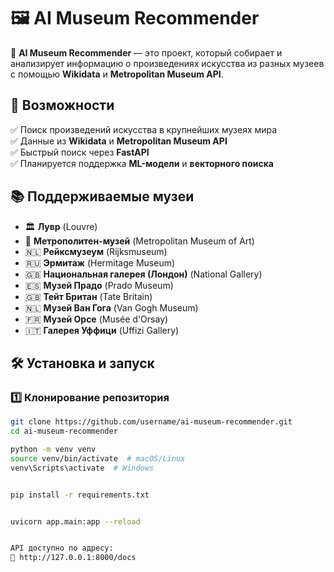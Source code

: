 # 🖼️ AI Museum Recommender

🚀 **AI Museum Recommender** — это проект, который собирает и анализирует информацию о произведениях искусства из разных музеев с помощью **Wikidata** и **Metropolitan Museum API**.

## 📌 Возможности
✅ Поиск произведений искусства в крупнейших музеях мира  
✅ Данные из **Wikidata** и **Metropolitan Museum API**  
✅ Быстрый поиск через **FastAPI**  
✅ Планируется поддержка **ML-модели** и **векторного поиска**  

## 📚 Поддерживаемые музеи
- 🏛️ **Лувр** (Louvre)  
- 🗽 **Метрополитен-музей** (Metropolitan Museum of Art)  
- 🇳🇱 **Рейксмузеум** (Rijksmuseum)  
- 🇷🇺 **Эрмитаж** (Hermitage Museum)  
- 🇬🇧 **Национальная галерея (Лондон)** (National Gallery)  
- 🇪🇸 **Музей Прадо** (Prado Museum)  
- 🇬🇧 **Тейт Британ** (Tate Britain)  
- 🇳🇱 **Музей Ван Гога** (Van Gogh Museum)  
- 🇫🇷 **Музей Орсе** (Musée d'Orsay)  
- 🇮🇹 **Галерея Уффици** (Uffizi Gallery)  

## 🛠️ Установка и запуск
### 1️⃣ Клонирование репозитория
```sh
git clone https://github.com/username/ai-museum-recommender.git
cd ai-museum-recommender

python -m venv venv
source venv/bin/activate  # macOS/Linux
venv\Scripts\activate  # Windows


pip install -r requirements.txt


uvicorn app.main:app --reload


API доступно по адресу:
📌 http://127.0.0.1:8000/docs
